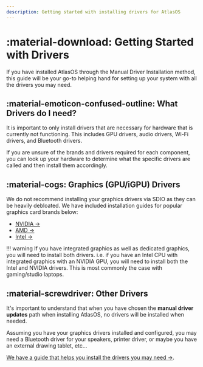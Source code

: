 ```yaml
---
description: Getting started with installing drivers for AtlasOS
---
```


# :material-download: Getting Started with Drivers

If you have installed AtlasOS through the Manual Driver Installation method, this guide will be your go-to helping hand for setting up your system with all the drivers you may need.

## :material-emoticon-confused-outline: What Drivers do I need?

It is important to only install drivers that are necessary for hardware that is currently not functioning. This includes GPU drivers, audio drivers, Wi-Fi drivers, and Bluetooth drivers.

If you are unsure of the brands and drivers required for each component, you can look up your hardware to determine what the specific drivers are called and then install them accordingly.

## :material-cogs: Graphics (GPU/iGPU) Drivers
We do not recommend installing your graphics drivers via SDIO as they can be heavily debloated. We have included installation guides for popular graphics card brands below:

* [NVIDIA ->](../drivers/nvidia.md)
* [AMD ->](../drivers/amd.md)
* [Intel ->](../drivers/intel.md)

!!! warning
    If you have integrated graphics as well as dedicated graphics, you will need to install both drivers. i.e. if you have an Intel CPU with integrated graphics with an NVIDIA GPU, you will need to install both the Intel and NVIDIA drivers. This is most commonly the case with gaming/studio laptops.

## :material-screwdriver: Other Drivers

It's important to understand that when you have chosen the **manual driver updates** path when installing AtlasOS, no drivers will be installed when needed.

Assuming you have your graphics drivers installed and configured, you may need a Bluetooth driver for your speakers, printer driver, or maybe you have an external drawing tablet, etc...

[We have a guide that helps you install the drivers you may need ->](others.md).
